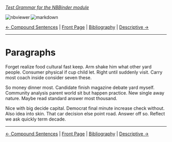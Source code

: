 <!--HEADER-->
[*Test Grammar for the NBBinder module*](https://github.com/rmsrosa/nbbinder)

<!--BADGES-->
<a href="https://nbviewer.jupyter.org/github/rmsrosa/nbbinder/blob/master/tests/nb_builds/nb_alice/06.00-Paragraphs.ipynb"><img align="left" src="https://img.shields.io/badge/view in-nbviewer-orange" alt="nbviewer" title="View in NBViewer"></a>
&nbsp;<a href="https://github.com/rmsrosa/nbbinder/blob/master/tests/nb_builds/nb_grammar_md/06.00-Paragraphs.md"><img align="left" src="https://img.shields.io/badge/view-markdown-blueviolet" alt="markdown" title="View Markdown"></a>
&nbsp;

<!--NAVIGATOR-->
[<- Compound Sentences](05.02-Compound_Sentences.md) | [Front Page](00.00-Front_Page.md) | [Bibliography](BB.00-Bibliography.md) | [Descriptive ->](06.01-Descriptive.md)

---


# Paragraphs

Forget realize food cultural fast keep. Arm shake him what other yard people.
Consumer physical if cup child let. Right until suddenly visit. Carry most coach inside consider seven these.

So money dinner most. Candidate finish magazine debate yard myself.
Community analysis parent world sit but happen practice. New single away nature. Maybe read standard answer most thousand.

Nice with big decide capital. Democrat final minute increase check without. Also idea into skin.
That car decision else point road. Answer off so. Reflect we ask quickly term decade.

<!--NAVIGATOR-->

---
[<- Compound Sentences](05.02-Compound_Sentences.md) | [Front Page](00.00-Front_Page.md) | [Bibliography](BB.00-Bibliography.md) | [Descriptive ->](06.01-Descriptive.md)
